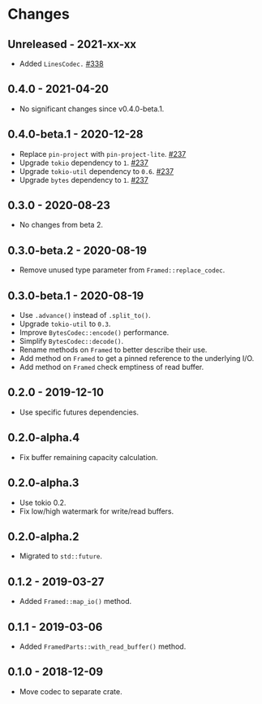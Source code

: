 # Changes

## Unreleased - 2021-xx-xx
* Added `LinesCodec.` [#338]

[#338]: https://github.com/actix/actix-net/pull/338


## 0.4.0 - 2021-04-20
* No significant changes since v0.4.0-beta.1.


## 0.4.0-beta.1 - 2020-12-28
* Replace `pin-project` with `pin-project-lite`. [#237]
* Upgrade `tokio` dependency to `1`. [#237]
* Upgrade `tokio-util` dependency to `0.6`. [#237]
* Upgrade `bytes` dependency to `1`. [#237]

[#237]: https://github.com/actix/actix-net/pull/237


## 0.3.0 - 2020-08-23
* No changes from beta 2.


## 0.3.0-beta.2 - 2020-08-19
* Remove unused type parameter from `Framed::replace_codec`.


## 0.3.0-beta.1 - 2020-08-19
* Use `.advance()` instead of `.split_to()`.
* Upgrade `tokio-util` to `0.3`.
* Improve `BytesCodec::encode()` performance.
* Simplify `BytesCodec::decode()`.
* Rename methods on `Framed` to better describe their use.
* Add method on `Framed` to get a pinned reference to the underlying I/O.
* Add method on `Framed` check emptiness of read buffer.


## 0.2.0 - 2019-12-10
* Use specific futures dependencies.


## 0.2.0-alpha.4
* Fix buffer remaining capacity calculation.


## 0.2.0-alpha.3
* Use tokio 0.2.
* Fix low/high watermark for write/read buffers.


## 0.2.0-alpha.2
* Migrated to `std::future`.


## 0.1.2 - 2019-03-27
* Added `Framed::map_io()` method.


## 0.1.1 - 2019-03-06
* Added `FramedParts::with_read_buffer()` method.


## 0.1.0 - 2018-12-09
* Move codec to separate crate.
